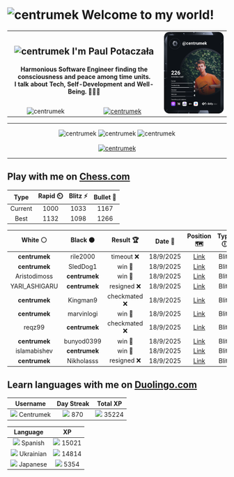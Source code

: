 <h1>
  <img
    src="https://emojis.slackmojis.com/emojis/images/1531849430/4246/blob-sunglasses.gif"
    width="30"
    alt="centrumek"
  />
  Welcome to my world!
</h1>

<table>
  <tbody>
    <tr>
      <td align="center" width="70%" colspan="2">
        <h2>
          <img
            src="https://raw.githubusercontent.com/MartinHeinz/MartinHeinz/master/wave.gif"
            width="30px"
            alt="centrumek"
          />
          I'm Paul Potaczała
        </h2>
        <h4>
          Harmonious Software Engineer finding the consciousness and peace among time units.
          <br/>
          I talk about Tech, Self-Development and Well-Being. 🌿🧘🚀
        </h4>
      </td>
      <td width="30%" rowspan="2">
        <a href="https://app.daily.dev/centrumek">
          <img
            src="./devcard.svg"
            alt="centrumek"
          />
        </a>
      </td>
    </tr>
    <tr align="center">
      <td>
        <img
          src="https://komarev.com/ghpvc/?username=centrumek&label=visitors&color=0e75b6&style=flat"
          alt="centrumek"
        >
      </td>
      <td>
        <a href="https://stackoverflow.com/users/14496012/centrumek">
          <img
            src="https://stackoverflow.com/users/flair/14496012.png?theme=dark"
            alt="centrumek"
          >
        </a>
      </td>
    </tr>
  </tbody>
</table>

---
<div align="center">
  <img 
    src="https://github-readme-stats.vercel.app/api?username=centrumek&show_icons=true&count_private=true&theme=dark&hide_border=true&hide=issues,contribs&bg_color=00000000"
    alt="centrumek"
  />
  <img
    src="https://github-readme-stats.vercel.app/api/top-langs/?username=centrumek&layout=compact&hide_border=true&theme=dark&bg_color=00000000&langs_count=6&exclude_repo=air-statistic-app"
    alt="centrumek"
  />
  <img 
    src="https://github-readme-streak-stats.herokuapp.com?user=centrumek&theme=dark&hide_border=true&background=FFFFFF00"
    alt="centrumek"
  />
  <br/>
  <br/>
  <a href="https://www.buymeacoffee.com/centrumek">
    <img
      src="https://cdn.buymeacoffee.com/buttons/v2/default-orange.png"
      height="50"
      width="210"
      alt="centrumek"
    />
  </a>
</div>

---

## Play with me on [Chess.com](https://www.chess.com/member/centrumek)

<div align="center">
<!--START_SECTION:chessStats-->
<!-- Automatically generated with https://github.com/Balastrong/chess-stats-action -->

| Type | Rapid ⏲️ | Blitz ⚡ | Bullet 🔫 |
|:---:|:---:|:---:|:---:|
| Current | 1000 | 1033 | 1167 |
| Best | 1132 | 1098 | 1266 |

| White ⚪ | Black ⚫ | Result 🏆 | Date 📅 | Position 🗺️ | Type 🕕 |
|:---:|:---:|:---:|:---:|:---:|:---:|
| **centrumek** | rile2000 | timeout ❌ | 18/9/2025 | <a href="http://www.ee.unb.ca/cgi-bin/tervo/fen.pl?select=3r2k1/p4pp1/3q4/3Pp3/3bP3/KN6/P7/1R2N3 w - - 3 36">Link</a> | Blitz |
| **centrumek** | SledDog1 | win 🥇 | 18/9/2025 | <a href="http://www.ee.unb.ca/cgi-bin/tervo/fen.pl?select=1r4k1/ppR2p1p/4p1p1/1P1p4/q7/5P1P/4Q1P1/7K b - - 4 26">Link</a> | Blitz |
| Aristodimoss | **centrumek** | win 🥇 | 18/9/2025 | <a href="http://www.ee.unb.ca/cgi-bin/tervo/fen.pl?select=r7/p5p1/2R1pk1p/8/5r2/8/1P3PPP/4q1K1 w - - 0 27">Link</a> | Blitz |
| YARI_ASHIGARU | **centrumek** | resigned ❌ | 18/9/2025 | <a href="http://www.ee.unb.ca/cgi-bin/tervo/fen.pl?select=rnbqkbnr/pppppppp/8/8/3P4/8/PPP1PPPP/RNBQKBNR b KQkq d3 0 1">Link</a> | Blitz |
| **centrumek** | Kingman9 | checkmated ❌ | 18/9/2025 | <a href="http://www.ee.unb.ca/cgi-bin/tervo/fen.pl?select=7Q/pp1k1p1p/3N2pb/3p4/P3Pn1P/3b1PK1/6q1/RN5R w - - 5 32">Link</a> | Blitz |
| **centrumek** | marvinlogi | win 🥇 | 18/9/2025 | <a href="http://www.ee.unb.ca/cgi-bin/tervo/fen.pl?select=r4rk1/p1p1b1Rp/4p3/1qPp4/1P6/P3PP2/1B3P1P/2RQK3 b - - 2 20">Link</a> | Blitz |
| reqz99 | **centrumek** | checkmated ❌ | 18/9/2025 | <a href="http://www.ee.unb.ca/cgi-bin/tervo/fen.pl?select=R1kr3r/1p4Q1/3p1p1n/4pP2/2P1n3/7P/6PK/8 b - - 3 33">Link</a> | Blitz |
| **centrumek** | bunyod0399 | win 🥇 | 18/9/2025 | <a href="http://www.ee.unb.ca/cgi-bin/tervo/fen.pl?select=8/8/3Q4/8/6RK/3k3P/8/8 b - - 6 59">Link</a> | Blitz |
| islamabishev | **centrumek** | win 🥇 | 18/9/2025 | <a href="http://www.ee.unb.ca/cgi-bin/tervo/fen.pl?select=8/5p2/8/5q2/4k3/8/3K4/8 w - - 10 60">Link</a> | Blitz |
| **centrumek** | Nikholasss | resigned ❌ | 18/9/2025 | <a href="http://www.ee.unb.ca/cgi-bin/tervo/fen.pl?select=8/p2k1p2/4p3/8/3Kp1b1/7p/4r3/8 w - - 0 41">Link</a> | Blitz |

<!--END_SECTION:chessStats-->
</div>

## Learn languages with me on [Duolingo.com](https://www.duolingo.com/profile/Centrumek)

<div align="center">
<!--START_SECTION:duolingoStats-->
<!-- Automatically generated with https://github.com/centrumek/duolingo-readme-stats-->

| Username | Day Streak | Total XP |
|:---:|:---:|:---:|
| <img src="https://raw.githubusercontent.com/centrumek/duolingo-readme-stats/main/assets/duolingo.png" height="12"> Centrumek | <img src="https://raw.githubusercontent.com/centrumek/duolingo-readme-stats/main/assets/streakactive.svg" height="12"> 870 | <img src="https://raw.githubusercontent.com/centrumek/duolingo-readme-stats/main/assets/xp.svg" height="12"> 35224 |

| Language | XP |
|:---:|:---:|
| <img src="https://raw.githubusercontent.com/centrumek/duolingo-readme-stats/main/assets/langs/spanish.svg" height="12"> Spanish | <img src="https://raw.githubusercontent.com/centrumek/duolingo-readme-stats/main/assets/xp.svg" height="12"> 15021 |
| <img src="https://raw.githubusercontent.com/centrumek/duolingo-readme-stats/main/assets/langs/ukrainian.svg" height="12"> Ukrainian | <img src="https://raw.githubusercontent.com/centrumek/duolingo-readme-stats/main/assets/xp.svg" height="12"> 14814 |
| <img src="https://raw.githubusercontent.com/centrumek/duolingo-readme-stats/main/assets/langs/japanese.svg" height="12"> Japanese | <img src="https://raw.githubusercontent.com/centrumek/duolingo-readme-stats/main/assets/xp.svg" height="12"> 5354 |

<!--END_SECTION:duolingoStats-->
</div>
<!--
**centrumek/centrumek** is a ✨ _special_ ✨ repository because its `README.md` (this file) appears on your GitHub profile.

Here are some ideas to get you started:

- 🔭 I’m currently working on ...
- 🌱 I’m currently learning ...
- 👯 I’m looking to collaborate on ...
- 🤔 I’m looking for help with ...
- 💬 Ask me about ...
- 📫 How to reach me: ...
- 😄 Pronouns: ...
- ⚡ Fun fact: ...
-->
